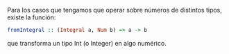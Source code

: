 Para los casos que tengamos que operar sobre números de distintos tipos, existe la función:

```Haskell
fromIntegral :: (Integral a, Num b) => a -> b
```

que transforma un tipo Int (o Integer) en algo numérico.